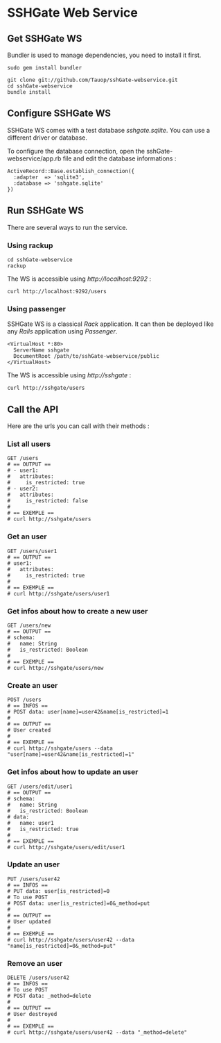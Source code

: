 # SSHGate Web Service

## Get SSHGate WS

Bundler is used to manage dependencies, you need to install it first.

    sudo gem install bundler
    
    git clone git://github.com/Tauop/sshGate-webservice.git
    cd sshGate-webservice
    bundle install

## Configure SSHGate WS

SSHGate WS comes with a test database _sshgate.sqlite_. You can use a different driver or database.

To configure the database connection, open the sshGate-webservice/app.rb file and edit the database informations :

    ActiveRecord::Base.establish_connection({
      :adapter  => 'sqlite3',
      :database => 'sshgate.sqlite'
    })

## Run SSHGate WS

There are several ways to run the service.

### Using rackup

    cd sshGate-webservice
    rackup

The WS is accessible using _http://localhost:9292_ :

    curl http://localhost:9292/users

### Using passenger

SSHGate WS is a classical _Rack_ application. It can then be deployed like any _Rails_ application using _Passenger_.

    <VirtualHost *:80>
      ServerName sshgate
      DocumentRoot /path/to/sshGate-webservice/public
    </VirtualHost>

The WS is accessible using _http://sshgate_ :

    curl http://sshgate/users

## Call the API

Here are the urls you can call with their methods :

### List all users

    GET /users
    # == OUTPUT ==
    # - user1:
    #   attributes:
    #     is_restricted: true
    # - user2:
    #   attributes:
    #     is_restricted: false
    #
    # == EXEMPLE ==
    # curl http://sshgate/users

### Get an user

    GET /users/user1
    # == OUTPUT ==
    # user1:
    #   attributes:
    #     is_restricted: true
    #
    # == EXEMPLE ==
    # curl http://sshgate/users/user1

### Get infos about how to create a new user

    GET /users/new
    # == OUTPUT ==
    # schema:
    #   name: String
    #   is_restricted: Boolean
    #
    # == EXEMPLE ==
    # curl http://sshgate/users/new

### Create an user

    POST /users
    # == INFOS ==
    # POST data: user[name]=user42&name[is_restricted]=1
    #
    # == OUTPUT ==
    # User created
    #
    # == EXEMPLE ==
    # curl http://sshgate/users --data "user[name]=user42&name[is_restricted]=1"

### Get infos about how to update an user

    GET /users/edit/user1
    # == OUTPUT ==
    # schema:
    #   name: String
    #   is_restricted: Boolean
    # data:
    #   name: user1
    #   is_restricted: true
    #
    # == EXEMPLE ==
    # curl http://sshgate/users/edit/user1

### Update an user

    PUT /users/user42
    # == INFOS ==
    # PUT data: user[is_restricted]=0
    # To use POST
    # POST data: user[is_restricted]=0&_method=put
    #
    # == OUTPUT ==
    # User updated
    #
    # == EXEMPLE ==
    # curl http://sshgate/users/user42 --data "name[is_restricted]=0&_method=put"

### Remove an user

    DELETE /users/user42
    # == INFOS ==
    # To use POST
    # POST data: _method=delete
    #
    # == OUTPUT ==
    # User destroyed
    #
    # == EXEMPLE ==
    # curl http://sshgate/users/user42 --data "_method=delete"
